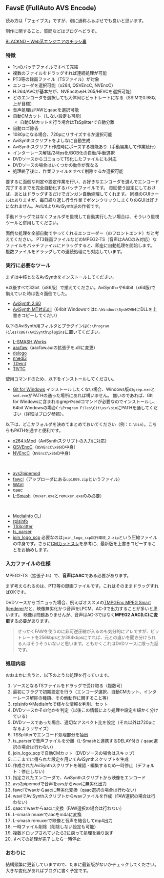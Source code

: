 ## FavsE (FullAuto AVS Encode)

読み方は「フェイブス」ですが、別に通称ふぁぶせでも良いと思います。

制作に関すること、質問などはブログへどうぞ。

[BLACKND – Web系エンジニアのチラシ裏](https://blacknd.com/)

### 特徴

- 1つのバッチファイルですべて完結
- 複数のファイルをドラッグすれば連続処理が可能
- PT3等の録画ファイル（TSファイル）が対象
- エンコーダを選択可能（x264, QSVEncC, NVEncC）
- H.264/AVCが基本だが、NVEncのみH.265/HEVCを選択可能）
- どのエンコーダを選択しても大体同じビットレートになる（SSIMで0.98以上が目標）
- 音声処理はFAWとqaacを選択可能
- 自動CMカット（しない設定も可能）
  - 自動CMカットを行う場合はTsSplitterで自動分離
- 自動ロゴ除去
- 1080pになる場合、720pにリサイズするか選択可能
- AviSynthスクリプトをよしなに自動生成
- AviSynthスクリプト作成時にポーズする機能あり（手動編集して作業続行）
- インターレース解除/24fps化/BOB化の自動/手動選択
- DVDソースからゴニョってTS化したファイルにも対応
- DVDソースの場合はいくつかの動作が異なる
- 処理終了後に、作業ファイルをすべて削除するか選択可能

要するに面倒な判定や設定作業を行い、お好きなエンコーダを選んでエンコード完了するまでを完全自動化するバッチファイルです。
毎回使う設定にしておけば、あとはドラッグするだけでガンガン自動処理してくれます。
同様のGUIツールはありますが、毎日繰り返し行う作業でボタンクリックしまくりのGUIは好きになれません。AviUtlよりAviSynth派の作者です。

手動ドラッグではなくフォルダを監視して自動実行したい場合は、そういう監視ツールと併用してください。

面倒な処理を全部自動でやってくれるエンコーダー（のフロントエンド）だと考えてください。
PT3録画ファイルなどのMPEG2-TS（音声はAACのみ対応）なファイルをバッチファイルにドラッグすると、即座に自動処理を開始します。
複数ファイルをドラッグしての連続処理にも対応しています。

### 実行に必要なツール

まずは中核となるAviSynthをインストールしてください。

※以後すべて32bit（x86版）で揃えてください。AviSynth+や64bit（x64版)で揃えていた時は色々面倒でした。

- [AviSynth 2.60](https://sourceforge.net/projects/avisynth2/files/AviSynth%202.6/AviSynth%202.6.0/)
- [AviSynth MT対応dll](https://forum.doom9.org/showthread.php?t=148782)（64bit Windowsでは`C:\Windows\SysWOW64`にDLLを上書きコピーしてくだい）

以下のAviSynth用フィルタとプラグインは`C:\Program Files(x86)\AviSynth\plugins`に置いてください。

- [L-SMASH Works](http://pop.4-bit.jp/?page_id=7929)
- [aacfaw](http://www.rutice.net/)（aacfaw.auiの拡張子を.dllに変更）
- [delogo](https://github.com/makiuchi-d/delogo-avisynth/releases)
- [nnedi3](https://forum.doom9.org/showthread.php?t=170083)
- [TDeint](http://avisynth.nl/index.php/TDeint)
- [TIVTC](http://avisynth.nl/index.php/TIVTC)

使用コマンドのため、以下をインストールしてください。

- [Git for Windows](https://gitforwindows.org/)
インストールしたくない場合、Windows版の`grep.exe`と`sed.exe`がPATHの通った場所にあれば構いません。
無いのであれば、GIt for Windowsに含まれるgrepやsedコマンドが必要なのでインストールし、64bit Windowsの場合`C:\Program Files\Git\usr\bin`にPATHを通してください（詳細はブログ参照）。

以下は、どこかフォルダを決めてまとめておいてください（例：`C:\bin`）。こちらもPATHを通すと便利です。

- [x264 kMod](http://komisar.gin.by/)（AviSynthスクリプトの入力に対応）
- [QSVEncC](https://onedrive.live.com/?cid=6bdd4375ac8933c6&id=6BDD4375AC8933C6%21482&lor=shortUrl)（`QSVEncC\x86`の中身）
- [NVEncC](https://onedrive.live.com/?id=6BDD4375AC8933C6%212293&cid=6BDD4375AC8933C6)（`NVEncC\x86`の中身）

　
- [avs2pipemod](https://github.com/chikuzen/avs2pipemod/releases)
- [fawcl](http://www2.wazoku.net/2sen/friioup/)（アップローダにある`up1009.zip`というファイル）
- [WAVI](https://forum.doom9.org/showthread.php?t=161639)
- [qaac](https://sites.google.com/site/qaacpage/cabinet)
- [L-Smash](http://pop.4-bit.jp/?page_id=7920)（`muxer.exe`と`remuxer.exe`のみ必要）

　
- [MediaInfo CLI](https://mediaarea.net/en/MediaInfo/Download/Windows)
- [rplsinfo](https://web.archive.org/web/20180309090449/http://saysaysay.net/rplstool)
- [TSSplitter](https://www.videohelp.com/software/TSSplitter)
- [ts_parser](https://onedrive.live.com/?cid=8658EC275D9699D5&id=8658EC275D9699D5!1696)
- [join_logo_scp](http://www1.axfc.net/u/3506121.zip)
必要なのは`join_logo_scp試行環境_2.zip`という圧縮ファイルの中身です。さらに[CMカットスレ](https://mevius.5ch.net/test/read.cgi/avi/1531949212/)を参考に、最新版を上書きコピーすることをお勧めします。

### 入力ファイルの仕様

MPEG2-TS（拡張子.ts）で、**音声はAAC**である必要があります。

まず考えられるのは、PT3等の録画ファイルです。これはそのままドラッグすればOKです。

DVDソースからゴニョった場合、例えばオススメの[TMPGEnc MPEG Smart Renderer](http://tmpgenc.pegasys-inc.com/ja/product/tmsr5.html)だと、映像無劣化かつ音声をLPCM、AC-3で出力することが多いと思います。
映像は問題ありませんが、音声はAC-3ではなく**MPEG2 AAC(LC)に変更**する必要があります。

> せっかくFAWを使うのに非可逆圧縮が入るのも気分的にアレですが、ビットレートを256kbpsとか384kbpsにすれば、元との違いを聞き分けられる人はそうそういないと思います。ともかくこれはDVDソースに限った話です。

### 処理内容

おおまかに言うと、以下のような処理を行っています。

1. ソースとなるTSファイルをドラッグで受け取る（複数可）
1. 最初にフラグで初期設定を行う（エンコーダ選択、自動CMカット、インターレース解除の種類、その他動作に関すること等）
1. rplsinfoやMediaInfoで様々な情報を判別、セット
1. DVDソースかその他かを判定（以後この情報により処理や設定を細かく分けている）
1. DVDソースであった場合、適切なアスペクト比を設定（それ以外は720pになるようリサイズ）
1. TSSplitterでエンコード処理部分を抽出
1. ts_parserで音声ファイルを分離（L-Smashと連携するDELAY付き / qaac選択の場合は行わない）
1. join_logo_scpで自動CMカット（DVDソースの場合はスキップ）
1. ここまでに得られた設定を用いてAviSynthスクリプトを生成
1. 作成されたAviSynthスクリプトを確認・編集するため一時停止（デフォルト：停止しない）
1. 指定されたエンコーダで、AviSynthスクリプトから映像をエンコード
1. avs2pipemodで音声をavsからwavに無劣化出力
1. fawclでwavからaacに無劣化変換（qaac選択の場合は行わない）
1. waviでAviSynthスクリプトからwavファイルを作成（FAW選択の場合は行わない）
1. qaacでwavからaacに変換（FAW選択の場合は行わない）
1. L-smash muxerでaacをm4aに変換
1. L-smash remuxerで映像と音声を結合してmp4出力
1. 一時ファイル削除（削除しない設定も可能）
1. 複数ドロップされていたら2に戻って処理を繰り返す
1. すべての処理が完了したら一時停止

### おわりに

結構頻繁に更新していますので、たまに最新版がないかチェックしてください。
大きな変化があればブログに書く予定です。

